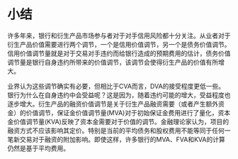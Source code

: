 # 小结

许多年来，银行和衍生产品市场参与者对于对手信用风险都十分关注。从业者对于衍生产品价值需要进行两个调节，一个是信用价值调节，另一个是债务价值调节。信用价值调节量就是对于交易对手违约而给银行造成的预期费用的估计，债务价值调节量是银行自身违约所带来的价值调节，该调节会使得衍生产品的价值有所增大。

业界认为这些调节确实有必要，但相比于CVA而言，DVA的接受程度更低一些。银行为什么在自身违约中会受益呢？这是因为，随着违约可能的增大，受益程度也逐步增大。衍生产品的融资价值调节是关于衍生产品融资需要（或者产生额外资金）的价值调节，保证金价值调节量(MVA)对于初始保证金费用进行了量化，资本金价值调节量(KVA)反映了资本金需要对于价值的调节。金融理论家认为，项目的融资方式不应该影响其定价。特别是当前的平均债务和股权费用不能等同于任何一笔新交易对于融资的附加影响。即使这样，许多银行的MVA、FVA和KVA的计算仍然是基于平均费用。
